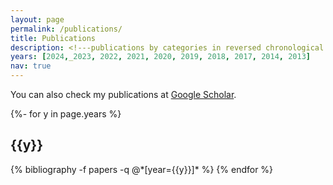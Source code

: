 ```yaml
---
layout: page
permalink: /publications/
title: Publications
description: <!---publications by categories in reversed chronological order. generated by jekyll-scholar.--->
years: [2024,_2023, 2022, 2021, 2020, 2019, 2018, 2017, 2014, 2013]
nav: true
---
```


You can also check my publications at [Google Scholar](https://scholar.google.com/citations?user=1Ie3QuMAAAAJ&hl=en&oi=ao).

<div class="publications">

{%- for y in page.years %}
  <h2 class="year">{{y}}</h2>
  {% bibliography -f papers -q @*[year={{y}}]* %}
{% endfor %}

</div>
